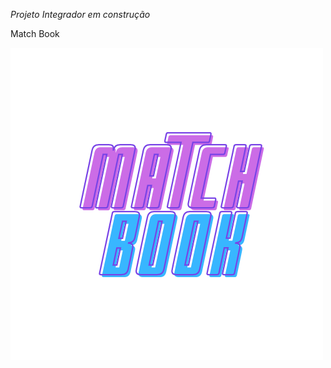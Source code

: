 *Projeto Integrador em construção*

Match Book

![Logo Match Book](./matchbook-pi/images/logo.png)

